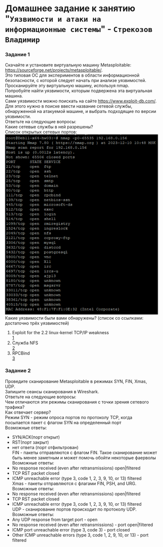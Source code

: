 # Домашнее задание к занятию "`Уязвимости и атаки на информационные системы`" - `Стрекозов Владимир`
### Задание 1
Скачайте и установите виртуальную машину Metasploitable: https://sourceforge.net/projects/metasploitable/.  
Это типовая ОС для экспериментов в области информационной безопасности, с которой следует начать при анализе уязвимостей.  
Просканируйте эту виртуальную машину, используя nmap.  
Попробуйте найти уязвимости, которым подвержена эта виртуальная машина.  
Сами уязвимости можно поискать на сайте https://www.exploit-db.com/.   
Для этого нужно в поиске ввести название сетевой службы, обнаруженной на атакуемой машине, и выбрать подходящие по версии уязвимости.  
Ответьте на следующие вопросы:  
Какие сетевые службы в ней разрешены?  
Список открытых сетевых портов:  
![](https://github.com/Svalker1989/Inforamtion_security/blob/main/Z1.PNG)  
Какие уязвимости были вами обнаружены? (список со ссылками: достаточно трёх уязвимостей)  
1.  Exploit for the 2.2 linux-kernel TCP/IP weakness  
[1](https://www.exploit-db.com/exploits/237)  
2. Служба NFS  
  [2](https://www.exploit-db.com/exploits/42305)  
4. RPCBind  
   [3](https://www.exploit-db.com/exploits/41974)  
### Задание 2
Проведите сканирование Metasploitable в режимах SYN, FIN, Xmas, UDP.  
Запишите сеансы сканирования в Wireshark.    
Ответьте на следующие вопросы:  
Чем отличаются эти режимы сканирования с точки зрения сетевого трафика?  
Как отвечает сервер?  
Режим SYN - режим опроса портов по протоколу TCP, когда посылается пакет с флагом SYN на определенный порт  
Возможные ответы:  
* SYN/ACK(порт открыт)
* RST(порт закрыт)
* нет ответа (порт отфильтрован)  
FIN - пакеты отправляются с флагом FIN. Такое сканирование может быть менее заметным и может помочь обойти некоторые фаерволы  
Возможные ответы:  
* No response received (even after retransmissions)	open|filtered
* TCP RST packet	closed
* ICMP unreachable error (type 3, code 1, 2, 3, 9, 10, or 13)	filtered  
Xmas - пакеты отправляются с флагами FIN, PSH, and URG.  
Возможные ответы:  
* No response received (even after retransmissions)	open|filtered
* TCP RST packet	closed
* ICMP unreachable error (type 3, code 1, 2, 3, 9, 10, or 13)	filtered  
UDP - сканирование портов происходит по протоколу UDP.  
Возможные ответы:  
* Any UDP response from target port -	open
* No response received (even after retransmissions) - port open|filtered
* ICMP port unreachable error (type 3, code 3) -	port closed
* Other ICMP unreachable errors (type 3, code 1, 2, 9, 10, or 13) - port	filtered

  
